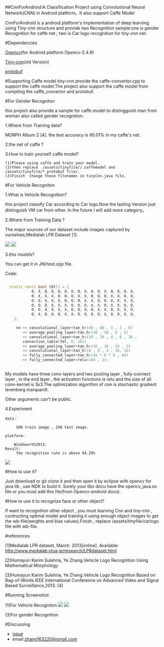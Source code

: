 ##CnnForAndroid:A Classification Project using Convolutional Neural Network(CNN) in Android platform。It also support Caffe Model

CnnForAndroid is a android platform's implementation of deep learning using Tiny-cnn structure and provide two Recognition sample:one is gender Recognition for caffe net ; two is Car logo recognition for tiny-cnn net.

#Dependencies

[Opencv](http://opencv.org/)(for Android platform Opencv-2.4.9)

[Tiny-cnn](https://github.com/nyanp/tiny-cnn#features)(old Version)

[protobuf](https://github.com/google/protobuf)

#Supporting Caffe model
tiny-cnn provide the caffe-convertor.cpp to support the caffe model.The project also support the caffe model from  compiling the caffe_convertor and protobuf.

#For Gender Recogniton

 this project also provide a sample for caffe model to distingguish man from woman also called gender recognition. 
 	
 1.Where from Training data?
 	
 MORPH Album 2 [4].
 the test accuracy is 90.01% in my caffe's net.
 	
 2.the net of caffe ?
	
	
	
 3.How to train yourself caffe model?
 	
 	(1)Please using caffe and train your model.     
 	(2)then replace  /assets/tinyfile//.caffemodel and /assets/tinyfile/*.protobuf file/.
 	(3)Finish  change those filenames in tinyCnn.java file.

#For Vehicle Recogniton 

1.What is Vehicle Recognition?

 this project classify Car according to Car logo.Now  the lasting Version just distinguish VM car from other.
 In the future I will add more category。

2.Where from Training Data ?

The major sources of our dataset include images captured by ourselves,Medialab LPR Dataset [1].

![](https://github.com/zhangqianhui/CnnForAndroid/blob/master/photo%20for%20readme/20.jpg)
![](https://github.com/zhangqianhui/CnnForAndroid/blob/master/photo%20for%20readme/21.jpg) 

3.this models?

You can get it in JNi/test.cpp file.

Code:
```cpp

  static const bool tbl[] = {
			O, X, O, O, O, O, O, O, O, O, O, X, O, O, O, O,
			O, X, X, X, O, O, O, X, X, O, O, O, X, X, O, O,
			O, O, X, X, X, O, O, O, X, X, O, O, X, X, X, O,
			O, O, O, X, X, X, O, O, O, X, X, O, X, X, O, O,
			O, O, O, O, X, X, O, O, O, O, X, X, O, X, X, O,
			O, X, O, O, O, X, X, O, O, O, O, X, O, O, X, O,
	};

	 nn << convolutional_layer<tan_h>(40 , 40 , 3 , 1 , 6)  
		<< average_pooling_layer<tan_h>(38 , 38 , 6 , 2)   
		<< convolutional_layer<tan_h>(19 , 19 , 4 , 6 , 16 ,
		connection_table(tbl, 6, 16))              
		<< average_pooling_layer<tan_h>(16 , 16 , 16 , 2)  
		<< convolutional_layer<tan_h>(8 , 8 , 3 , 16, 16) 
		<< fully_connected_layer<tan_h>(16 * 6 * 6 , 64)
		<< fully_connected_layer<relu>(64 , 2);
		
```
 My models have three conv-layers and two pooling layer , fully-connect layer , in the end layer , the activation functions is relu and the size of all conv-kernel is 3x3.The optimization algorithm of cnn  is stochastic gradient levenberg marquardt.
 
 Other arguments can't be public.
 
 4.Experiment 
 
 	data：
 
		 500 train image , 298 test image.
 
 	platform:
 
 		Windows+VS2013.
 	Result:
 		 the recognition rate is above 94.29% 
 		 
 ![](https://github.com/zhangqianhui/CnnForAndroid/blob/master/photo%20for%20readme/test.PNG)
 
 		
#How to use it?
 
 Just download or git clone it and then open it by eclipse with opencv for java lib ,  use NDK to build it.
 Surely your libs docu have the opencv_java.so file or you must add this file(from Opencv-android docu).
 
#How to use it to recognize face or other object?

If want to recognition other object , you must learning Cnn and tiny-cnn , contructing optimal model and training it using 
enough object images to get the wb-file(weights and bias values).Finish , replace /assets/tinyfile/carlogo file with wb-file.

#references 

[1]Medialab LPR dataset, March. 2013[online]. Available: http://www.medialab.ntua.gr/research/LPRdataset.html

[2]Humayun Karim Sulehria, Ye Zhang.Vehicle Logo Recognition Using Mathematical Morphology

[3]Humayun Karim Sulehria, Ye Zhang.Vehicle Logo Recognition Based on Bag-of-Words.IEEE International Conference on Advanced Video and Signal Based Surveillance,2013.
[4]

#Running Screenshot


(1)For Vehicle Recogniton 
![](https://github.com/zhangqianhui/CnnForAndroid/blob/master/photo%20for%20readme/23.png)
![](https://github.com/zhangqianhui/CnnForAndroid/blob/master/photo%20for%20readme/24.png) 

(3)For gender Recognition



#Discussing
* [issue](https://github.com/zhangqianhui/CnnForAndroid/issues/new)
* email:zhang163220@gmail.com
